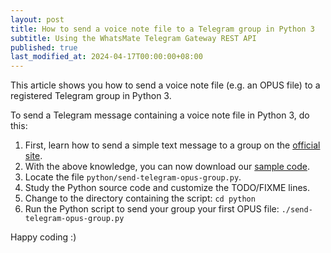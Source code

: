 ```yaml
---
layout: post
title: How to send a voice note file to a Telegram group in Python 3
subtitle: Using the WhatsMate Telegram Gateway REST API
published: true
last_modified_at: 2024-04-17T00:00:00+08:00
---
```


This article shows you how to send a voice note file (e.g. an OPUS file) to a registered Telegram group in Python 3.



To send a Telegram message containing a voice note file in Python 3, do this:

1. First, learn how to send a simple text message to a group on the [official site](https://www.whatsmate.net/telegram-group-message-api.html). 
2. With the above knowledge, you can now download our [sample code](https://github.com/whatsmate/telegram-demos/archive/master.zip).
3. Locate the file `python/send-telegram-opus-group.py`.  <script src="https://gist.github.com/whatsmate/4fb63e5d0fd6d82fdb3ecf5f39f88df2.js"></script>
4. Study the Python source code and customize the TODO/FIXME lines.
5. Change to the directory containing the script: `cd python`
6. Run the Python script to send your group your first OPUS file: `./send-telegram-opus-group.py`


Happy coding :) 


<br>
<script async src="//pagead2.googlesyndication.com/pagead/js/adsbygoogle.js"></script>
<ins class="adsbygoogle"
     style="display:inline-block;width:728px;height:90px"
     data-ad-client="ca-pub-7383487179928477"
     data-ad-slot="6959057004"></ins>
<script>
(adsbygoogle = window.adsbygoogle || []).push({});
</script>
<br>

